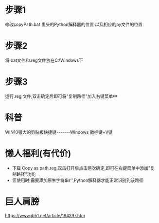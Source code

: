 # 步骤1
  修改copyPath.bat 里头的Python解释器的位置 以及相应的py文件的位置
# 步骤2
  将.bat文件和.reg文件放在C:\Windows下
# 步骤3
  运行.reg 文件,双击确定后即可将"复制路径"加入右键菜单中
# 科普
  WIN10强大的剪贴板快捷键-------Windows 徽标键+V键
# 懒人福利(有代价)
  - 下载 Copy as path.reg,双击打开后点击两次确定,即可在右键菜单中添加"复制路径"功能
  - 但使用时,需要添加原生字符串r'',Python解释器才能正常识别到该路径
# 巨人肩膀
  https://www.jb51.net/article/184297.htm
